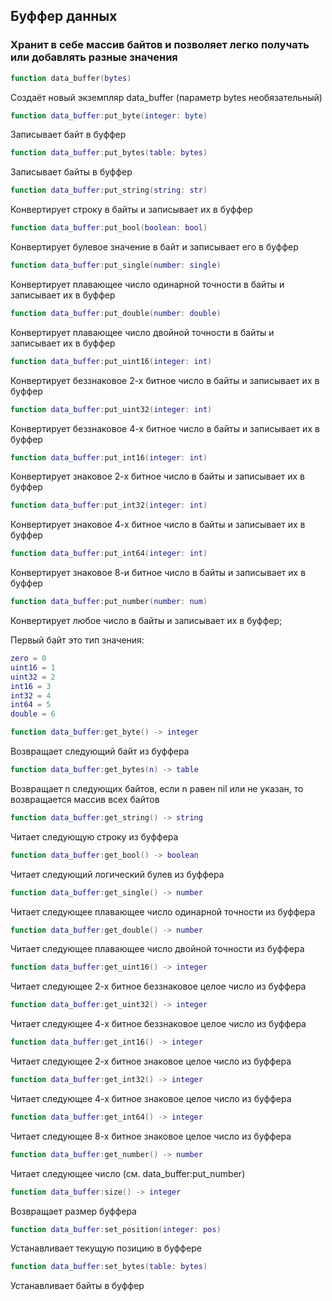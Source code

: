 ## Буффер данных
### Хранит в себе массив байтов и позволяет легко получать или добавлять разные значения

```lua
function data_buffer(bytes)
```
Создаёт новый экземпляр data_buffer (параметр bytes необязательный)

```lua
function data_buffer:put_byte(integer: byte)
```
Записывает байт в буффер

```lua
function data_buffer:put_bytes(table: bytes)
```
Записывает байты в буффер

```lua
function data_buffer:put_string(string: str)
```
Конвертирует строку в байты и записывает их в буффер

```lua
function data_buffer:put_bool(boolean: bool)
```
Конвертирует булевое значение в байт и записывает его в буффер

```lua
function data_buffer:put_single(number: single)
```
Конвертирует плавающее число одинарной точности в байты и записывает их в буффер

```lua
function data_buffer:put_double(number: double)
```
Конвертирует плавающее число двойной точности в байты и записывает их в буффер

```lua
function data_buffer:put_uint16(integer: int)
```
Конвертирует беззнаковое 2-х битное число в байты и записывает их в буффер

```lua
function data_buffer:put_uint32(integer: int)
```
Конвертирует беззнаковое 4-х битное число в байты и записывает их в буффер

```lua
function data_buffer:put_int16(integer: int)
```
Конвертирует знаковое 2-х битное число в байты и записывает их в буффер

```lua
function data_buffer:put_int32(integer: int)
```
Конвертирует знаковое 4-х битное число в байты и записывает их в буффер

```lua
function data_buffer:put_int64(integer: int)
```
Конвертирует знаковое 8-и битное число в байты и записывает их в буффер

```lua
function data_buffer:put_number(number: num)
```
Конвертирует любое число в байты и записывает их в буффер;

Первый байт это тип значения:
```lua
zero = 0
uint16 = 1
uint32 = 2
int16 = 3
int32 = 4
int64 = 5
double = 6
```

```lua
function data_buffer:get_byte() -> integer
```
Возвращает следующий байт из буффера

```lua
function data_buffer:get_bytes(n) -> table
```
Возвращает n следующих байтов, если n равен nil или не указан, то возвращается массив всех байтов

```lua
function data_buffer:get_string() -> string
```
Читает следующую строку из буффера

```lua
function data_buffer:get_bool() -> boolean
```
Читает следующий логический булев из буффера

```lua
function data_buffer:get_single() -> number
```
Читает следующее плавающее число одинарной точности из буффера

```lua
function data_buffer:get_double() -> number
```
Читает следующее плавающее число двойной точности из буффера

```lua
function data_buffer:get_uint16() -> integer
```
Читает следующее 2-х битное беззнаковое целое число из буффера

```lua
function data_buffer:get_uint32() -> integer
```
Читает следующее 4-х битное беззнаковое целое число из буффера

```lua
function data_buffer:get_int16() -> integer
```
Читает следующее 2-х битное знаковое целое число из буффера

```lua
function data_buffer:get_int32() -> integer
```
Читает следующее 4-х битное знаковое целое число из буффера

```lua
function data_buffer:get_int64() -> integer
```
Читает следующее 8-х битное знаковое целое число из буффера

```lua
function data_buffer:get_number() -> number
```
Читает следующее число (см. data_buffer:put_number)

```lua
function data_buffer:size() -> integer
```
Возвращает размер буффера

```lua
function data_buffer:set_position(integer: pos)
```
Устанавливает текущую позицию в буффере

```lua
function data_buffer:set_bytes(table: bytes)
```
Устанавливает байты в буффер